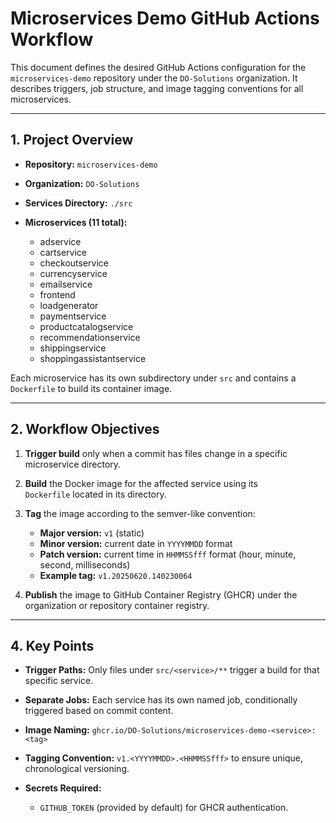 # Microservices Demo GitHub Actions Workflow

This document defines the desired GitHub Actions configuration for the `microservices-demo` repository under the `DO-Solutions` organization. It describes triggers, job structure, and image tagging conventions for all microservices.

---

## 1. Project Overview

* **Repository:** `microservices-demo`
* **Organization:** `DO-Solutions`
* **Services Directory:** `./src`
* **Microservices (11 total):**

    * adservice
    * cartservice
    * checkoutservice
    * currencyservice
    * emailservice
    * frontend
    * loadgenerator
    * paymentservice
    * productcatalogservice
    * recommendationservice
    * shippingservice
    * shoppingassistantservice

Each microservice has its own subdirectory under `src` and contains a `Dockerfile` to build its container image.

---

## 2. Workflow Objectives

1. **Trigger build** only when a commit has files change in a specific microservice directory.
2. **Build** the Docker image for the affected service using its `Dockerfile` located in its directory.
3. **Tag** the image according to the semver-like convention:

    * **Major version:** `v1` (static)
    * **Minor version:** current date in `YYYYMMDD` format
    * **Patch version:** current time in `HHMMSSfff` format (hour, minute, second, milliseconds)
    * **Example tag:** `v1.20250620.140230064`
4. **Publish** the image to GitHub Container Registry (GHCR) under the organization or repository container registry.

---

## 4. Key Points

* **Trigger Paths:** Only files under `src/<service>/**` trigger a build for that specific service.
* **Separate Jobs:** Each service has its own named job, conditionally triggered based on commit content.
* **Image Naming:** `ghcr.io/DO-Solutions/microservices-demo-<service>:<tag>`
* **Tagging Convention:** `v1.<YYYYMMDD>.<HHMMSSfff>` to ensure unique, chronological versioning.
* **Secrets Required:**

    * `GITHUB_TOKEN` (provided by default) for GHCR authentication.
